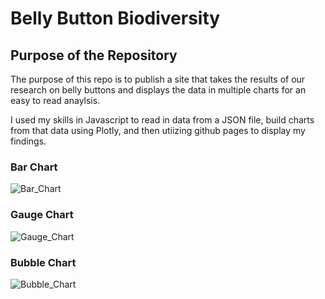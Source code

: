 # Belly Button Biodiversity

## Purpose of the Repository
The purpose of this repo is to publish a site that takes the results of our research on belly buttons and displays the data in multiple charts for an easy to read anaylsis. 

I used my skills in Javascript to read in data from a JSON file, build charts from that data using Plotly, and then utiizing github pages to display my findings. 

### Bar Chart
![Bar_Chart](https://user-images.githubusercontent.com/84791455/132139765-6d32db70-9232-45c3-8ee8-7d4bb3481d10.PNG)


### Gauge Chart
![Gauge_Chart](https://user-images.githubusercontent.com/84791455/132139767-9876a7b2-ce7b-4838-b170-f541a66f06d5.PNG)


### Bubble Chart
![Bubble_Chart](https://user-images.githubusercontent.com/84791455/132139774-d73b34a9-4ecc-456f-857b-0be171aa7ec4.PNG)


